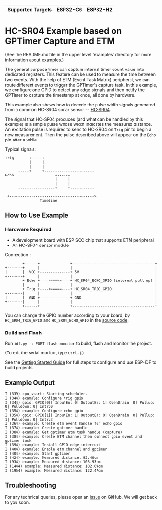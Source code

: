 | Supported Targets | ESP32-C6 | ESP32-H2 |
| ----------------- | -------- | -------- |

# HC-SR04 Example based on GPTimer Capture and ETM

(See the README.md file in the upper level 'examples' directory for more information about examples.)

The general purpose timer can capture internal timer count value into dedicated registers. This feature can be used to measure the time between two events. With the help of ETM (Event Task Matrix) peripheral, we can route different events to trigger the GPTimer's capture task. In this example, we configure one GPIO to detect any edge signals and then notify the GPTimer to capture the timestamp at once, all done by hardware.

This example also shows how to decode the pulse width signals generated from a common HC-SR04 sonar sensor -- [HC-SR04](https://www.sparkfun.com/products/15569).

The signal that HC-SR04 produces (and what can be handled by this example) is a simple pulse whose width indicates the measured distance. An excitation pulse is required to send to HC-SR04 on `Trig` pin to begin a new measurement. Then the pulse described above will appear on the `Echo` pin after a while.

Typical signals:

```text
Trig       +-----+
           |     |
           |     |
      -----+     +-----------------------
Echo                   +-----+
                       |     |
                       |     |
      -----------------+     +-----------

 +--------------------------------------->
                Timeline
```

## How to Use Example

### Hardware Required

* A development board with ESP SOC chip that supports ETM peripheral
* An HC-SR04 sensor module

Connection :

```text
        +------+              +--------------------------------------+
+-------+      |              |                                      |
|       |  VCC +--------------+ 5V                                   |
+-------+      |              |                                      |
        + Echo +----=====>----+ HC_SR04_ECHO_GPIO (internal pull up) |
        |      |              |                                      |
        + Trig +----<=====----+ HC_SR04_TRIG_GPIO                    |
+-------|      |              |                                      |
|       |  GND +--------------+ GND                                  |
+-------|      |              |                                      |
        +------+              +--------------------------------------+
```

You can change the GPIO number according to your board, by `HC_SR04_TRIG_GPIO` and `HC_SR04_ECHO_GPIO` in the [source code](main/gptimer_capture_hc_sr04.c).

### Build and Flash

Run `idf.py -p PORT flash monitor` to build, flash and monitor the project.

(To exit the serial monitor, type ``Ctrl-]``.)

See the [Getting Started Guide](https://docs.espressif.com/projects/esp-idf/en/latest/get-started/index.html) for full steps to configure and use ESP-IDF to build projects.

## Example Output

```text
I (339) cpu_start: Starting scheduler.
I (344) example: Configure trig gpio
I (344) gpio: GPIO[0]| InputEn: 0| OutputEn: 1| OpenDrain: 0| Pullup: 0| Pulldown: 0| Intr:0
I (354) example: Configure echo gpio
I (354) gpio: GPIO[1]| InputEn: 1| OutputEn: 0| OpenDrain: 0| Pullup: 1| Pulldown: 0| Intr:3
I (364) example: Create etm event handle for echo gpio
I (374) example: Create gptimer handle
I (384) example: Get gptimer etm task handle (capture)
I (384) example: Create ETM channel then connect gpio event and gptimer task
I (394) example: Install GPIO edge interrupt
I (404) example: Enable etm channel and gptimer
I (404) example: Start gptimer
I (424) example: Measured distance: 93.40cm
I (934) example: Measured distance: 103.93cm
I (1444) example: Measured distance: 102.09cm
I (1954) example: Measured distance: 122.47cm
```

## Troubleshooting

For any technical queries, please open an [issue](https://github.com/espressif/esp-idf/issues) on GitHub. We will get back to you soon.

